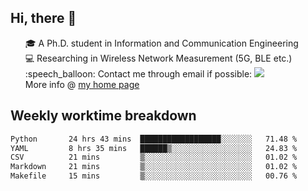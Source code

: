 <h2 > Hi, there 👋 </h3>

<div >
 <ul>
 🎓 A Ph.D. student in Information and Communication Engineering <br>
 💻 Researching in Wireless Network Measurement (5G, BLE etc.)<br>
 :speech_balloon: Contact me through email if possible: <a href="mailto:ethanjia@sjtu.edu.cn"><img src="https://img.shields.io/badge/-ethanjia@sjtu.edu.cn-c14438?style=plastic&logo=Gmail&logoColor=white&link=mailto:mailto:ethanjia@sjtu.edu.cn"></a> <br>
  More info @ <a href="https://haifengjia.github.io">my home page</a>
 </ul>
</div>

<h2 >
Weekly worktime breakdown
</h1>


<!--START_SECTION:waka-->

```txt
Python       24 hrs 43 mins  ██████████████████░░░░░░░   71.48 %
YAML         8 hrs 35 mins   ██████▒░░░░░░░░░░░░░░░░░░   24.83 %
CSV          21 mins         ▒░░░░░░░░░░░░░░░░░░░░░░░░   01.02 %
Markdown     21 mins         ▒░░░░░░░░░░░░░░░░░░░░░░░░   01.02 %
Makefile     15 mins         ▒░░░░░░░░░░░░░░░░░░░░░░░░   00.76 %
```

<!--END_SECTION:waka-->



